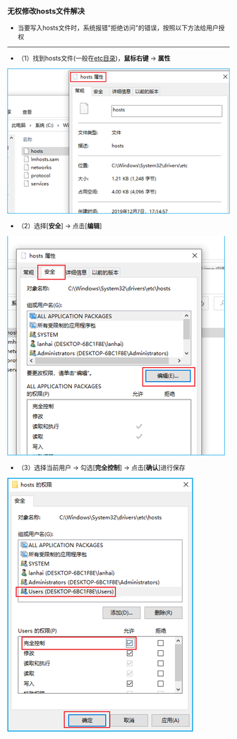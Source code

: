 ### 无权修改hosts文件解决

+ 当要写入hosts文件时，系统报错"拒绝访问"的错误，按照以下方法给用户授权

---

+ （1）找到hosts文件(一般在[etc目录](C:\Windows\System32\drivers\etc))，**鼠标右键** -> **属性**

![](img/hosts属性.png)

+ （2）选择[**安全**] -> 点击[**编辑**]

![](img/hosts安全.png)

+ （3）选择当前用户 -> 勾选[**完全控制**] -> 点击[**确认**]进行保存

![](img/hosts授权.png)